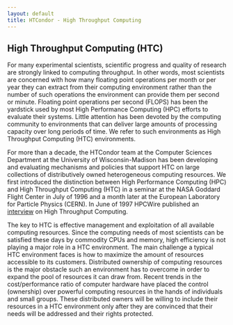 ```yaml
---
layout: default
title: HTCondor - High Throughput Computing
---
```


<H2>
High Throughput Computing (HTC)
</H2>

<p>
For many experimental scientists, scientific progress and quality  of
research are strongly linked to computing throughput. In other words,
most scientists are concerned with how many floating point operations 
per month or per year they can extract from their computing
environment  rather than the number of such operations the
environment can provide  them per second or minute. Floating point
operations per second (FLOPS)  has been the yardstick used by most
High Performance Computing (HPC) efforts to evaluate their systems. 
Little attention has been devoted  by the computing community to
environments that can deliver large amounts  of processing capacity
over long periods of time.  We refer to such  environments as High
Throughput Computing (HTC) environments.
</p>

<p>
For more than a decade, the HTCondor team at the Computer Sciences 
Department at the University of Wisconsin-Madison has been developing and
evaluating mechanisms and policies that support HTC on large collections
of distributively owned heterogeneous computing resources. We first introduced the 
distinction between High Performance Computing (HPC) and High Throughput Computing 
(HTC) in a 
<!--  
<a href ="http://cesdis.gsfc.nasa.gov/admin/cesdis.seminars/71196.html">
-->
seminar at the NASA Goddard Flight Center
in July of 1996 and a month later 
at the European Laboratory for Particle Physics (CERN). In June of 1997 HPCWire
published an <a href="{{ '/doc/HPCwire.1' | relative_url}}"> interview</a> on High Throughput Computing. 
</p>

<p>
The key to HTC is effective management and exploitation of all
available  computing resources. Since the computing needs of most
scientists can be  satisfied these days by commodity CPUs and memory,
high efficiency is  not playing a major role in a HTC environment.
The main challenge a  typical HTC environment faces is how to
maximize the amount of resources  accessible to its customers. 
Distributed ownership of computing resources  is the major obstacle
such an environment has to overcome in order to  expand the pool of
resources it can draw from.  Recent trends in the  cost/performance
ratio of computer hardware have placed the control  (ownership) over
powerful computing resources in the hands of individuals  and small
groups. These distributed owners will be willing to include  their
resources in a HTC environment only after they 
are convinced that  their needs will be addressed and their rights protected.
</p>